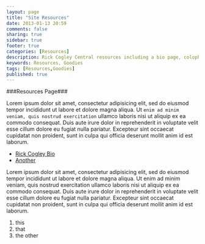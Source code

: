 ```yaml
---
layout: page
title: "Site Resources"
date: 2013-01-13 20:59
comments: false
sharing: true
sidebar: true
footer: true
categories: [Resources]
description: Rick Cogley Central resources including a bio page, colophon and other goodies.
keywords: Resources, Goodies
tags: [Resources,Goodies]
published: true
---  
```

###Resources Page###

Lorem ipsum dolor sit amet, consectetur adipisicing elit, sed do eiusmod tempor incididunt ut labore et dolore magna aliqua. Ut ```enim ad minim veniam, quis nostrud exercitation``` ullamco laboris nisi ut aliquip ex ea commodo consequat. Duis aute irure dolor in reprehenderit in voluptate velit esse cillum dolore eu fugiat nulla pariatur. Excepteur sint occaecat cupidatat non proident, sunt in culpa qui officia deserunt mollit anim id est laborum. 

* [Rick Cogley Bio]({{site.jrcbiopath}})
* [Another](/resources/another)


Lorem ipsum dolor sit amet, consectetur adipisicing elit, sed do eiusmod tempor incididunt ut labore et dolore magna aliqua. Ut enim ad minim veniam, quis nostrud exercitation ullamco laboris nisi ut aliquip ex ea commodo consequat. Duis aute irure dolor in reprehenderit in voluptate velit esse cillum dolore eu fugiat nulla pariatur. Excepteur sint occaecat cupidatat non proident, sunt in culpa qui officia deserunt mollit anim id est laborum. 

1. this
1. that
1. the other

